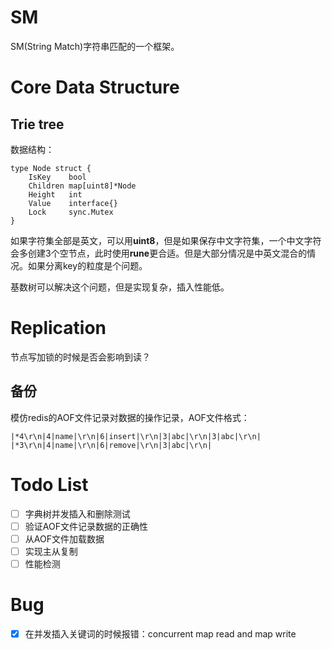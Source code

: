 # SM

SM(String Match)字符串匹配的一个框架。

# Core Data Structure

## Trie tree

数据结构：
```golang
type Node struct {
	IsKey    bool
	Children map[uint8]*Node
	Height   int
	Value    interface{}
	Lock     sync.Mutex
}
```

如果字符集全部是英文，可以用**uint8**，但是如果保存中文字符集，一个中文字符会多创建3个空节点，此时使用**rune**更合适。但是大部分情况是中英文混合的情况。如果分离key的粒度是个问题。

基数树可以解决这个问题，但是实现复杂，插入性能低。

# Replication

节点写加锁的时候是否会影响到读？

## 备份

模仿redis的AOF文件记录对数据的操作记录，AOF文件格式：
```
|*4\r\n|4|name|\r\n|6|insert|\r\n|3|abc|\r\n|3|abc|\r\n|
|*3\r\n|4|name|\r\n|6|remove|\r\n|3|abc|\r\n|

```

# Todo List

* [ ] 字典树并发插入和删除测试
* [ ] 验证AOF文件记录数据的正确性
* [ ] 从AOF文件加载数据
* [ ] 实现主从复制
* [ ] 性能检测

# Bug

* [x] 在并发插入关键词的时候报错：concurrent map read and map write
